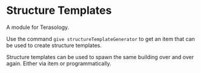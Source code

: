 #  Structure Templates

A module for Terasology.

Use the command `give structureTemplateGenerator` to get an item that can be used to create structure templates.

Structure templates can be used to spawn the same building over and over again. Either via item or programmatically.
